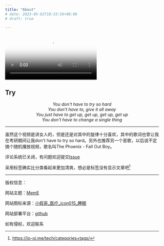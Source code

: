 ```yaml
---
title: "About"
# date: 2023-05-02T10:33:56+08:00
# draft: true

---
```


<!-- {{< music url="https://ipfs.io/ipfs/QmS1bKR7DrU4W45P58oD4zgF2QFespoTNYt8Fkb5cKDWZt?filename=04%20Try.m4p" >}} -->
<video src="QmTz7jzWdGrTVKT7YwNwX9cEgfg4smNFHVxnaFDR82BrXt" poster="../images/Gypsy Heart.jpg" controls >
如需下载：<a href="https://gateway.pinata.cloud/ipfs/QmTz7jzWdGrTVKT7YwNwX9cEgfg4smNFHVxnaFDR82BrXt">MP4</a>
</video>

<h2 class="try">Try</h2>
<!-- <p style="text-align:center" class="colbie">Colbie Caillat</p> -->
<p style="text-align:center">
<em>
You don't have to try so hard<br>
You don't have to, give it all away<br>
You just have to get up, get up, get up, get up<br>
You don't have to change a single thing</em>
</p>

---

虽然这个视频是讲女人的，但是还是对其中的旋律十分喜欢，其中的歌词也曾让我在考研期间让我don't have to try so hard。另外也推荐另一个首歌，以后说不定搞个随机播放视频，歌名叫The Phoenix - Fall Out Boy。

评论系统已关闭，有问题欢迎提交[Issue](https://github.com/Rurouni-z/Rurouni-z.github.io/issues)

采用标签确实比分类看起来更加清爽，想必是标签没有显示文章吧[^1]


---

版权信息：

网站主题：[MemE](https://github.com/reuixiy/hugo-theme-meme)

网站图标来源：[小假哥_医疗_icon015_睡眠](https://www.iconfont.cn/collections/detail?cid=42142)

网站部署平台：[github](www.github.com)

如有侵权，欢迎联系

[^1]: https://io-oi.me/tech/categories+tags/
